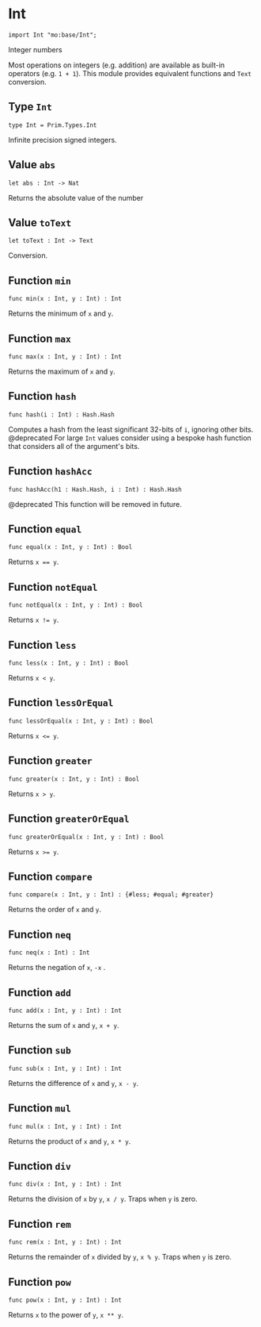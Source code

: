 # Int

```motoko name=import
import Int "mo:base/Int";
```

Integer numbers

Most operations on integers (e.g. addition) are available as built-in operators (e.g. `1 + 1`).
This module provides equivalent functions and `Text` conversion.

## Type `Int`
```motoko no-repl
type Int = Prim.Types.Int
```

Infinite precision signed integers.

## Value `abs`
```motoko no-repl
let abs : Int -> Nat
```

Returns the absolute value of the number

## Value `toText`
```motoko no-repl
let toText : Int -> Text
```

Conversion.

## Function `min`
```motoko no-repl
func min(x : Int, y : Int) : Int
```

Returns the minimum of `x` and `y`.

## Function `max`
```motoko no-repl
func max(x : Int, y : Int) : Int
```

Returns the maximum of `x` and `y`.

## Function `hash`
```motoko no-repl
func hash(i : Int) : Hash.Hash
```

Computes a hash from the least significant 32-bits of `i`, ignoring other bits.
@deprecated For large `Int` values consider using a bespoke hash function that considers all of the argument's bits.

## Function `hashAcc`
```motoko no-repl
func hashAcc(h1 : Hash.Hash, i : Int) : Hash.Hash
```

@deprecated This function will be removed in future.

## Function `equal`
```motoko no-repl
func equal(x : Int, y : Int) : Bool
```

Returns `x == y`.

## Function `notEqual`
```motoko no-repl
func notEqual(x : Int, y : Int) : Bool
```

Returns `x != y`.

## Function `less`
```motoko no-repl
func less(x : Int, y : Int) : Bool
```

Returns `x < y`.

## Function `lessOrEqual`
```motoko no-repl
func lessOrEqual(x : Int, y : Int) : Bool
```

Returns `x <= y`.

## Function `greater`
```motoko no-repl
func greater(x : Int, y : Int) : Bool
```

Returns `x > y`.

## Function `greaterOrEqual`
```motoko no-repl
func greaterOrEqual(x : Int, y : Int) : Bool
```

Returns `x >= y`.

## Function `compare`
```motoko no-repl
func compare(x : Int, y : Int) : {#less; #equal; #greater}
```

Returns the order of `x` and `y`.

## Function `neq`
```motoko no-repl
func neq(x : Int) : Int
```

Returns the negation of `x`, `-x` .

## Function `add`
```motoko no-repl
func add(x : Int, y : Int) : Int
```

Returns the sum of `x` and `y`, `x + y`.

## Function `sub`
```motoko no-repl
func sub(x : Int, y : Int) : Int
```

Returns the difference of `x` and `y`, `x - y`.

## Function `mul`
```motoko no-repl
func mul(x : Int, y : Int) : Int
```

Returns the product of `x` and `y`, `x * y`.

## Function `div`
```motoko no-repl
func div(x : Int, y : Int) : Int
```

Returns the division of `x` by `y`,  `x / y`.
Traps when `y` is zero.

## Function `rem`
```motoko no-repl
func rem(x : Int, y : Int) : Int
```

Returns the remainder of `x` divided by `y`, `x % y`.
Traps when `y` is zero.

## Function `pow`
```motoko no-repl
func pow(x : Int, y : Int) : Int
```

Returns `x` to the power of `y`, `x ** y`.
